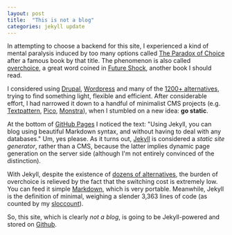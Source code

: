 ```yaml
---
layout: post
title:  "This is not a blog"
categories: jekyll update
---
```

In attempting to choose a backend for this site, I experienced a kind of mental paralysis induced by too many options called [The Paradox of Choice](http://en.wikipedia.org/wiki/The_Paradox_of_Choice) after a famous book by that title. The phenomenon is also called [overchoice](http://en.wikipedia.org/wiki/Overchoice), a great word coined in [Future Shock](http://en.wikipedia.org/wiki/Future_Shock), another book I should read.

I considered using [Drupal](https://www.drupal.org/), [Wordpress](https://wordpress.com/) and many of the [1200+ alternatives](http://www.cmsmatrix.org/), trying to find something light, flexible and efficient. After considerable effort, I had narrowed it down to a handful of minimalist CMS projects (e.g. [Textpattern](http://textpattern.com/), [Pico](http://picocms.org/), [Monstra](http://monstra.org/)), when I stumbled on a new idea: **go static**.

At the bottom of [GitHub Pages](https://pages.github.com/) I noticed the text: "Using Jekyll, you can blog using beautiful Markdown syntax, and without having to deal with any databases." Um, yes please. As it turns out, [Jekyll](http://jekyllrb.com/) is considered a *static site generator*, rather than a CMS, because the latter implies dynamic page generation on the server side (although I'm not entirely convinced of the distinction).

With Jekyll, despite the existence of [dozens of alternatives](https://staticsitegenerators.net/), the burden of overchoice is relieved by the fact that the switching cost is extremely low. You can feed it simple [Markdown](http://daringfireball.net/projects/markdown/), which is very portable. Meanwhile, Jekyll is the definition of minimal, weighing a slender 3,363 lines of code (as counted by my [sloccount](http://www.dwheeler.com/sloccount/)).

So, this site, which is clearly *not a blog*, is going to be Jekyll-powered and stored on [Github](https://github.com/zharley/blog).
